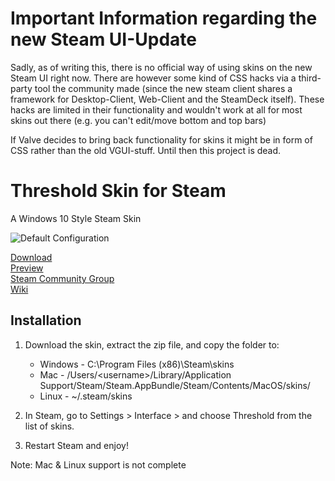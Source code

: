 # Important Information regarding the new Steam UI-Update
Sadly, as of writing this, there is no official way of using skins on the new Steam UI right now.
There are however some kind of CSS hacks via a third-party tool the community made (since the new steam client shares a framework for Desktop-Client, Web-Client and the SteamDeck itself).
These hacks are limited in their functionality and wouldn't work at all for most skins out there (e.g. you can't edit/move bottom and top bars)

If Valve decides to bring back functionality for skins it might be in form of CSS rather than the old VGUI-stuff.
Until then this project is dead.

# Threshold Skin for Steam
A Windows 10 Style Steam Skin

![Default Configuration](http://i.imgur.com/GcH75ZT.png)
 
[Download](http://github.com/Edgarware/Threshold-Skin/releases)  
[Preview](http://imgur.com/a/55GSP)  
[Steam Community Group](http://steamcommunity.com/groups/thresholdskin)  
[Wiki](http://github.com/Edgarware/Threshold-Skin/wiki)

## Installation
1. Download the skin, extract the zip file, and copy the folder to:
   * Windows - C:\Program Files (x86)\Steam\skins
   * Mac - /Users/\<username\>/Library/Application Support/Steam/Steam.AppBundle/Steam/Contents/MacOS/skins/
   * Linux - ~/.steam/skins

2. In Steam, go to Settings > Interface > and choose Threshold from the list of skins.

3. Restart Steam and enjoy!

Note: Mac & Linux support is not complete
